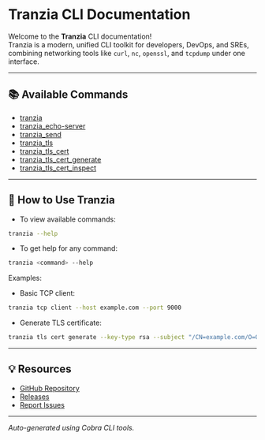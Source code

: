# Tranzia CLI Documentation

Welcome to the **Tranzia** CLI documentation!  
Tranzia is a modern, unified CLI toolkit for developers, DevOps, and SREs, combining networking tools like `curl`, `nc`, `openssl`, and `tcpdump` under one interface.

---

## 📚 Available Commands

- [tranzia](tranzia.md)
- [tranzia_echo-server](tranzia_echo-server.md)
- [tranzia_send](tranzia_send.md)
- [tranzia_tls](tranzia_tls.md)
- [tranzia_tls_cert](tranzia_tls_cert.md)
- [tranzia_tls_cert_generate](tranzia_tls_cert_generate.md)
- [tranzia_tls_cert_inspect](tranzia_tls_cert_inspect.md)

---

## 📝 How to Use Tranzia

- To view available commands:

```bash
tranzia --help
```

- To get help for any command:

```bash
tranzia <command> --help
```

Examples:

- Basic TCP client:

```bash
tranzia tcp client --host example.com --port 9000
```

- Generate TLS certificate:

```bash
tranzia tls cert generate --key-type rsa --subject "/CN=example.com/O=Org"
```

---

## 💡 Resources
- [GitHub Repository](https://github.com/TranziaNet/tranzia)
- [Releases](https://github.com/TranziaNet/tranzia/releases)
- [Report Issues](https://github.com/TranziaNet/tranzia/issues)

---

_Auto-generated using Cobra CLI tools._
